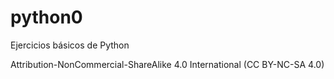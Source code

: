 # python0
Ejercicios básicos de Python


Attribution-NonCommercial-ShareAlike 4.0 International (CC BY-NC-SA 4.0) 

